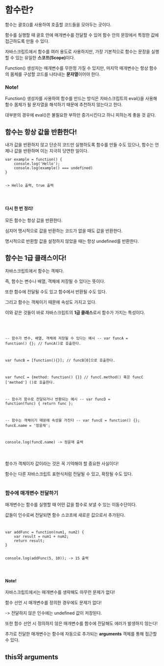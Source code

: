 <h1>함수란?</h1>
함수는 괄호()를 사용하여 호출할 코드들을 모아두는 곳이다.

함수를 실행할 때 괄호 안에 매개변수를 전달할 수 있어 함수 안의 문장에서 특정한 값에 접근하도록 만들 수 있다.

자바스크립트에서 함수를 여러 용도로 사용하지만, 가장 기본적으로 함수는 문장을 실행할 수 있는 유일한 <b>스코프(Scope)</b>이다.

Function() 생성자는 매개변수를 무한정 가질 수 있지만, 마지막 매개변수는 항상 함수의 몸체를 구성할 코드를 나타내는 <b>문자열</b>이어야 한다.

<h3>Note!</h3>
Function() 생성자를 사용하여 함수를 만드는 방식은 자바스크립트의 eval()을 사용해 함수 몸체가 될 문자열을 해석하기 때문에 추천하지 않는다고 한다.

대부분의 경우에 eval()은 불필요한 부하만 증가시킨다고 하니 피하는게 좋을 것 같다.

<h2>함수는 항상 값을 반환한다!</h2>
내가 값을 반환하지 않고 단순히 코드만 실행하도록 함수를 만들 수도 있으나, 함수는 언제나 값을 반환하며 이는 지극히 당연한 일이다.

<code>
<pre>
var example = function() {
    console.log('Hello');
    console.log(example() === undefined)
}

-> Hello 출력, true 출력
</pre>
</code>

<h4>다시 한 번 정리!</h4>
모든 함수는 항상 값을 반환한다.

심지어 명시적으로 값을 반환하는 코드가 없을 때도 값을 반환한다.

명시적으로 반환할 값을 설정하지 않았을 때는 항상 undefined를 반환한다.

<h2>함수는 1급 클래스이다!</h2>
자바스크립트에서 함수는 객체다.

즉, 함수는 변수나 배열, 객체에 저장될 수 있다는 뜻이다.

또한 함수에 전달될 수도 있고 함수에서 반환될 수도 있다.

그리고 함수는 객체이기 때문에 속성도 가지고 있다.

이와 같은 것들이 바로 자바스크립트의 <b>1급 클래스</b>로서 함수가 가지는 특성이다.

<code>
<pre>

-- 함수가 변수, 배열, 객체에 저장될 수 있다는 예시 --
var funcA = function() {}; // funcA()로 호출한다.

var funcB = [function(){}]; // funcB[0]으로 호출한다.

var funcC = {method: function() {}} // funcC.method() 혹은 funcC ['method'] ()로 호출한다.

-- 함수가 함수로 전달되거나 반환되는 예시 -- 
var funcD = function(func) {
    return func
};

-- 함수는 객체이기 때문에 속성을 가진다 --
var funcE = function() {};
funcE.name = '정윤재';

console.log(funcE.name) -> 정윤재 출력
</pre>
</code>

함수가 객체이자 값이라는 것은 꼭 기억해야 할 중요한 사실이다! 

함수는 다른 자바스크립트 표현식처럼 전달될 수 있고, 확장될 수도 있다.<br><br>

<h3>함수에 매개변수 전달하기</h3>
매개변수는 함수를 실행할 때 어떤 값을 함수로 보낼 수 있는 이동수단이다.

값들이 인수로써 전달되면 함수 스코프에 새로운 값으로서 추가된다.

<code>
<pre>
var addFunc = function(num1, num2) {
    var result = num1 + num2;
    return result;
}

console.log(addFunc(5, 10)); -> 15 출력
</pre>
</code>

<h4>Note!</h4>
자바스크립트에서는 매개변수를 생략해도 아무런 문제가 없다!

함수 선언 시 매개변수를 정의한 경우에도 문제가 없다!

-> 전달하지 않은 인수에는 undefined 값이 저장된다.

또한 함수 선언 시 정의하지 않은 매개변수를 함수에 전달해도 에러가 발생하지 않는다!

추가로 전달한 매개변수는 함수에 자동으로 추가되는 **arguments** 객체를 통해 접근할 수 있다.

<h2>this와 arguments</h2>


